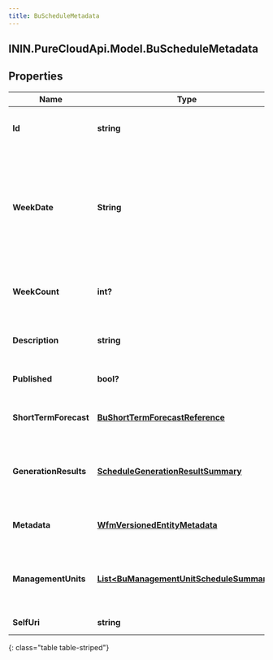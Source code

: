 ```yaml
---
title: BuScheduleMetadata
---
```

## ININ.PureCloudApi.Model.BuScheduleMetadata

## Properties

|Name | Type | Description | Notes|
|------------ | ------------- | ------------- | -------------|
| **Id** | **string** | The globally unique identifier for the object. | [optional] |
| **WeekDate** | **String** | The start week date for this schedule. Dates are represented as an ISO-8601 string. For example: yyyy-MM-dd | [optional] |
| **WeekCount** | **int?** | The number of weeks spanned by this schedule | [optional] |
| **Description** | **string** | The description of this schedule | [optional] |
| **Published** | **bool?** | Whether this schedule is published | [optional] |
| **ShortTermForecast** | [**BuShortTermForecastReference**](BuShortTermForecastReference.html) | The forecast used for this schedule, if applicable | [optional] |
| **GenerationResults** | [**ScheduleGenerationResultSummary**](ScheduleGenerationResultSummary.html) | Generation result summary for this schedule, if applicable | [optional] |
| **Metadata** | [**WfmVersionedEntityMetadata**](WfmVersionedEntityMetadata.html) | Version metadata for this schedule | [optional] |
| **ManagementUnits** | [**List&lt;BuManagementUnitScheduleSummary&gt;**](BuManagementUnitScheduleSummary.html) | High level per-management unit schedule metadata | [optional] |
| **SelfUri** | **string** | The URI for this object | [optional] |
{: class="table table-striped"}


